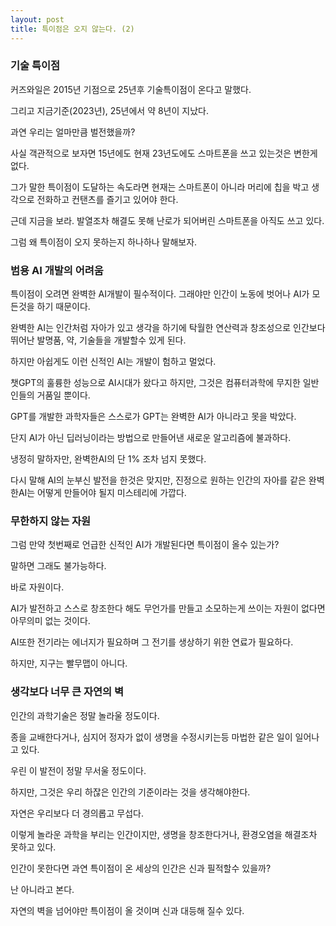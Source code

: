 ```yaml
---
layout: post
title: 특이점은 오지 않는다. (2)
---
```



<h3>기술 특이점</h3>

커즈와일은 2015년 기점으로 25년후 기술특이점이 온다고 말했다.

그리고 지금기준(2023년), 25년에서 약 8년이 지났다.

과연 우리는 얼마만큼 벌전했을까?

사실 객관적으로 보자면 15년에도 현재 23년도에도 스마트폰을 쓰고 있는것은 변한게 없다.

그가 말한 특이점이 도달하는 속도라면 현재는 스마트폰이 아니라 머리에 칩을 박고 생각으로 전화하고 컨탠츠를 즐기고 있어야 한다.

근데 지금을 보라. 발열조차 해결도 못해 난로가 되어버린 스마트폰을 아직도 쓰고 있다.

그럼 왜 특이점이 오지 못하는지 하나하나 말해보자.


<h3>범용 AI 개발의 어려움</h3>

특이점이 오려면 완벽한 AI개발이 필수적이다.
그래야만 인간이 노동에 벗어나 AI가 모든것을 하기 때문이다.

완벽한 AI는 인간처럼 자아가 있고 생각을 하기에 탁월한 연산력과 창조성으로 인간보다 뛰어난 발명품, 약, 기술들을 개발할수 있게 된다.

하지만 아쉽게도 이런 신적인 AI는 개발이 험하고 멀었다.

챗GPT의 훌륭한 성능으로 AI시대가 왔다고 하지만, 그것은 컴퓨터과학에 무지한 일반인들의 거품일 뿐이다.

GPT를 개발한 과학자들은 스스로가 GPT는 완벽한 AI가 아니라고 못을 박았다.

단지 AI가 아닌 딥러닝이라는 방법으로 만들어낸 새로운 알고리즘에 불과하다.

냉정히 말하자만, 완벽한AI의 단 1% 조차 넘지 못했다.    

다시 말해 AI의 눈부신 발전을 한것은 맞지만, 진정으로 원하는 인간의 자아를 같은 완벽한AI는 어떻게 만들어야 될지 미스테리에 가깝다.


<h3>무한하지 않는 자원</h3>

그럼 만약 첫번째로 언급한 신적인 AI가 개발된다면 특이점이 올수 있는가?

말하면 그래도 불가능하다.

바로 자원이다.

AI가 발전하고 스스로 창조한다 해도 무언가를 만들고 소모하는게 쓰이는 자원이 없다면 아무의미 없는 것이다.

AI또한 전기라는 에너지가 필요하며 그 전기를 생상하기 위한 연료가 필요하다.

하지만, 지구는 빨무맵이 아니다.


<h3>생각보다 너무 큰 자연의 벽</h3> 

인간의 과학기술은 정말 놀라울 정도이다.

종을 교배한다거나, 심지어 정자가 없이 생명을 수정시키는등 마법한 같은 일이 일어나고 있다.

우린 이 발전이 정말 무서울 정도이다.

하지만, 그것은 우리 하잖은 인간의 기준이라는 것을 생각해야한다.

자연은 우리보다 더 경의롭고 무섭다.

이렇게 놀라운 과학을 부리는 인간이지만, 생명을 창조한다거나, 환경오염을 해결조차 못하고 있다.

인간이 못한다면 과연 특이점이 온 세상의 인간은 신과 필적할수 있을까?

난 아니라고 본다.

자연의 벽을 넘어야만 특이점이 올 것이며 신과 대등해 질수 있다.

